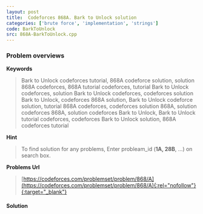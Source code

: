 ```yaml
---
layout: post
title:  Codeforces 868A. Bark to Unlock solution
categories: ['brute force', 'implementation', 'strings']
code: BarkToUnlock
src: 868A-BarkToUnlock.cpp
---
```

### **Problem overviews**

**Keywords**
> Bark to Unlock codeforces tutorial, 868A codeforce solution, solution 868A codeforces, 868A tutorial codeforces, tutorial Bark to Unlock codeforces, solution Bark to Unlock codeforces, codeforces solution Bark to Unlock, codeforces 868A solution, Bark to Unlock codeforce solution, tutorial 868A codeforces, codeforces solution 868A, solution codeforces 868A, solution codeforces Bark to Unlock, Bark to Unlock tutorial codeforces, codeforces Bark to Unlock solution, 868A codeforces tutorial

**Hint**
> To find solution for any problems, Enter probleam_id (**1A, 28B**, ...) on search box. 

**Problems Url**
> [https://codeforces.com/problemset/problem/868/A](https://codeforces.com/problemset/problem/868/A){:rel="nofollow"}{:target="_blank"}

#### **Solution**



